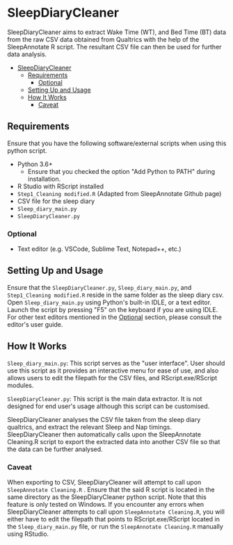 # SleepDiaryCleaner

SleepDiaryCleaner aims to extract Wake Time (WT), and Bed Time (BT) data from the raw CSV data obtained from Qualtrics with the help of the SleepAnnotate R script. The resultant CSV file can then be used for further data analysis.

- [SleepDiaryCleaner](#sleepdiarycleaner)
  - [Requirements](#requirements)
    - [Optional](#optional)
  - [Setting Up and Usage](#setting-up-and-usage)
  - [How It Works](#how-it-works)
    - [Caveat](#caveat)

## Requirements

Ensure that you have the following software/external scripts when using this python script.

- Python 3.6+
  - Ensure that you checked the option "Add Python to PATH" during installation.
- R Studio with RScript installed
- ```Step1_Cleaning modified.R``` (Adapted from SleepAnnotate Github page)
- CSV file for the sleep diary
- ```Sleep_diary_main.py```
- ```SleepDiaryCleaner.py```

### Optional

- Text editor (e.g. VSCode, Sublime Text, Notepad++, etc.)

## Setting Up and Usage

Ensure that the ```SleepDiaryCleaner.py```, ```Sleep_diary_main.py```, and ```Step1_Cleaning modified.R``` reside in the same folder as the sleep diary csv. Open ```Sleep_diary_main.py``` using Python's built-in IDLE, or a text editor. Launch the script by pressing "F5" on the keyboard if you are using IDLE. For other text editors mentioned in the [Optional](#optional) section, please consult the editor's user guide.

## How It Works

```Sleep_diary_main.py```: This script serves as the "user interface". User should use this script as it provides an interactive menu for ease of use, and also allows users to edit the filepath for the CSV files, and RScript.exe/RScript modules.

```SleepDiaryCleaner.py```: This script is the main data extractor. It is not designed for end user's usage although this script can be customised.

SleepDiaryCleaner analyses the CSV file taken from the sleep diary qualtrics, and extract the relevant Sleep and Nap timings. SleepDiaryCleaner then automatically calls upon the SleepAnnotate Cleaning.R script to export the extracted data into another CSV file so that the data can be further analysed.

### Caveat

When exporting to CSV, SleepDiaryCleaner will attempt to call upon ```SleepAnnotate Cleaning.R``` . Ensure that the said R script is located in the same directory as the SleepDiaryCleaner python script. Note that this feature is only tested on Windows. If you encounter any errors when SleepDiaryCleaner attempts to call upon ```SleepAnnotate Cleaning.R```, you will either have to edit the filepath that points to RScript.exe/RScript located in the ```Sleep_diary_main.py``` file, or run the ```SleepAnnotate Cleaning.R``` manually using RStudio.
